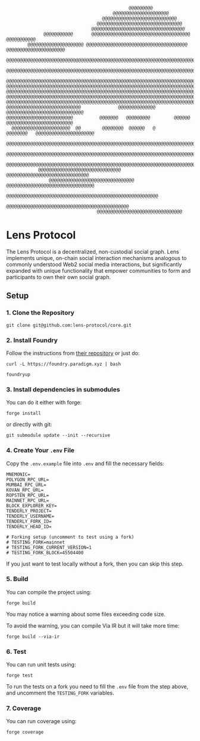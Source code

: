 ```
                                              @@@@@@@@@
                                        @@@@@@@@@@@@@@@@@@@@@
                                    @@@@@@@@@@@@@@@@@@@@@@@@@@@@
                                  @@@@@@@@@@@@@@@@@@@@@@@@@@@@@@@@
                                @@@@@@@@@@@@@@@@@@@@@@@@@@@@@@@@@@@
              @@@@@@@@@@@       @@@@@@@@@@@@@@@@@@@@@@@@@@@@@@@@@@@@@      @@@@@@@@@@@
        @@@@@@@@@@@@@@@@@@@@@ @@@@@@@@@@@@@@@@@@@@@@@@@@@@@@@@@@@@@@ @@@@@@@@@@@@@@@@@@@@@@
      @@@@@@@@@@@@@@@@@@@@@@@@@@@@@@@@@@@@@@@@@@@@@@@@@@@@@@@@@@@@@@@@@@@@@@@@@@@@@@@@@@@@@@@@
    @@@@@@@@@@@@@@@@@@@@@@@@@@@@@@@@@@@@@@@@@@@@@@@@@@@@@@@@@@@@@@@@@@@@@@@@@@@@@@@@@@@@@@@@@@@@@
  @@@@@@@@@@@@@@@@@@@@@@@@@@@@@@@@@@@@@@@@@@@@@@@@@@@@@@@@@@@@@@@@@@@@@@@@@@@@@@@@@@@@@@@@@@@@@@@@
@@@@@@@@@@@@@@@@@@@@@@@@@@@@@@@@@@@@@@@@@@@@@@@@@@@@@@@@@@@@@@@@@@@@@@@@@@@@@@@@@@@@@@@@@@@@@@@@@@@
@@@@@@@@@@@@@@@@@@@@@@@@@@@@@@@@@@@@@@@@@@@@@@@@@@@@@@@@@@@@@@@@@@@@@@@@@@@@@@@@@@@@@@@@@@@@@@@@@@@@
@@@@@@@@@@@@@@@@@@@@@@@@@@@@@@@@@@@@@@@@@@@@@@@@@@@@@@@@@@@@@@@@@@@@@@@@@@@@@@@@@@@@@@@@@@@@@@@@@@@@
@@@@@@@@@@@@@@@@@@@@@@@@@@@@@@@@@@@@@@@@@@@@@@@@@@@@@@@@@@@@@@@@@@@@@@@@@@@@@@@@@@@@@@@@@@@@@@@@@@@@
@@@@@@@@@@@@@@@@@@@@@@@@@@@@              @@@@@@@@@@@@@@              @@@@@@@@@@@@@@@@@@@@@@@@@@@@@
@@@@@@@@@@@@@@@@@@@@@@@@@          @@@@@@@   @@@@@@@@@         @@@@@@    @@@@@@@@@@@@@@@@@@@@@@@@@
  @@@@@@@@@@@@@@@@@@@@@@  @@        @@@@@@@@  @@@@@@   @       @@@@@@@@   @@@@@@@@@@@@@@@@@@@@@@
    @@@@@@@@@@@@@@@@@@@@@@@@@@@@@@@@@@@@@@@@@@@@@@@@@@@@@@@@@@@@@@@@@@@@@@@@@@@@@@@@@@@@@@@@@@@
      @@@@@@@@@@@@@@@@@@@@@@@@@@@@@@@@@@@@@@@@@@@@@@@@@@@@@@@@@@@@@@@@@@@@@@@@@@@@@@@@@@@@@@
          @@@@@@@@@@@@@@@@@@@@@@@@@@@@@@@@@@@@@@@@@@@@@@@@@@@@@@@@@@@@@@@@@@@@@@@@@@@@@@@@
            @@@@@@@@@@@@@@@@@@@@@@@@@@@@@@@            @@@@@@@@@@@@@@@@@@@@@@@@@@@@@@@
                @@@@@@@@@@@@@@@@@@@@@@@@@@@@@@@@  @@@@@@@@@@@@@@@@@@@@@@@@@@@@@@@@@
                      @@@@@@@@@@@@@@@@@@@@@@@@@@@@@@@@@@@@@@@@@@@@@@@@@@@@@@@@@
                          @@@@@@@@@@@@@@@@@@@@@@@@@@@@@@@@@@@@@@@@@@@@@@
                                  @@@@@@@@@@@@@@@@@@@@@@@@@@@@@@@@
```

# Lens Protocol

The Lens Protocol is a decentralized, non-custodial social graph. Lens implements unique, on-chain social interaction mechanisms analogous to commonly understood Web2 social media interactions, but significantly expanded with unique functionality that empower communities to form and participants to own their own social graph.

## Setup

### 1. Clone the Repository

```
git clone git@github.com:lens-protocol/core.git
```

### 2. Install Foundry

Follow the instructions from [their repository](https://book.getfoundry.sh/getting-started/installation) or just do:

```
curl -L https://foundry.paradigm.xyz | bash
```

```
foundryup
```

### 3. Install dependencies in submodules

You can do it either with forge:

```
forge install
```

or directly with git:

```
git submodule update --init --recursive
```

### 4. Create Your `.env` File

Copy the `.env.example` file into `.env` and fill the necessary fields:

```
MNEMONIC=
POLYGON_RPC_URL=
MUMBAI_RPC_URL=
KOVAN_RPC_URL=
ROPSTEN_RPC_URL=
MAINNET_RPC_URL=
BLOCK_EXPLORER_KEY=
TENDERLY_PROJECT=
TENDERLY_USERNAME=
TENDERLY_FORK_ID=
TENDERLY_HEAD_ID=

# Forking setup (uncomment to test using a fork)
# TESTING_FORK=mainnet
# TESTING_FORK_CURRENT_VERSION=1
# TESTING_FORK_BLOCK=45504400
```

If you just want to test locally without a fork, then you can skip this step.

### 5. Build

You can compile the project using:

```
forge build
```

You may notice a warning about some files exceeding code size.

To avoid the warning, you can compile Via IR but it will take more time:

```
forge build --via-ir
```

### 6. Test

You can run unit tests using:

```
forge test
```

To run the tests on a fork you need to fill the `.env` file from the step above, and uncomment the `TESTING_FORK` variables.

### 7. Coverage

You can run coverage using:

```
forge coverage
```
